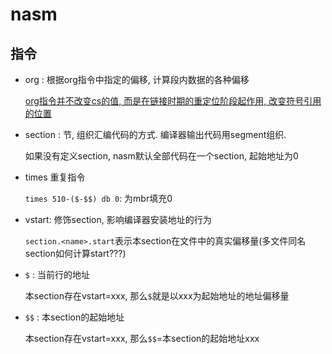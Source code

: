 # nasm
## 指令
- org : 根据org指令中指定的偏移, 计算段内数据的各种偏移

	[org指令并不改变cs的值, 而是在链接时期的重定位阶段起作用, 改变符号引用的位置](https://www.cnblogs.com/yangwindsor/p/3336681.html)
- section : 节, 组织汇编代码的方式. 编译器输出代码用segment组织.

	如果没有定义section, nasm默认全部代码在一个section, 起始地址为0
- times 重复指令

	`times 510-($-$$) db 0`: 为mbr填充0
- vstart: 修饰section, 影响编译器安装地址的行为
	
	`section.<name>.start`表示本section在文件中的真实偏移量(多文件同名section如何计算start???)
- `$` : 当前行的地址

	本section存在vstart=xxx, 那么`$`就是以xxx为起始地址的地址偏移量
- `$$` : 本section的起始地址

	本section存在vstart=xxx, 那么`$$`=本section的起始地址xxx